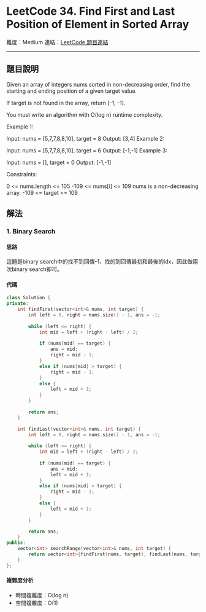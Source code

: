 # LeetCode 34. Find First and Last Position of Element in Sorted Array

難度：Medium
連結：[LeetCode 題目連結](https://leetcode.com/problems/find-first-and-last-position-of-element-in-sorted-array/description/)

---

## 題目說明
    
Given an array of integers nums sorted in non-decreasing order, find the starting and ending position of a given target value.

If target is not found in the array, return [-1, -1].

You must write an algorithm with O(log n) runtime complexity.

 

Example 1:

Input: nums = [5,7,7,8,8,10], target = 8
Output: [3,4]
Example 2:

Input: nums = [5,7,7,8,8,10], target = 6
Output: [-1,-1]
Example 3:

Input: nums = [], target = 0
Output: [-1,-1]
 

Constraints:

0 <= nums.length <= 105
-109 <= nums[i] <= 109
nums is a non-decreasing array.
-109 <= target <= 109

## 解法
### 1. Binary Search
#### 思路

這題是binary search中的找不到回傳-1，找的到回傳最初和最後的idx，因此做兩次binary search即可。

#### 代碼
```c++
class Solution {
private:
	int findFirst(vector<int>& nums, int target) {
		int left = 0, right = nums.size() - 1, ans = -1;
		
		while (left <= right) {
			int mid = left + (right - left) / 2;
			
            if (nums[mid] == target) {
                ans = mid;
                right = mid - 1;
            }
			else if (nums[mid] > target) {
				right = mid - 1;
			}
			else {
				left = mid + 1;
			}
		}
		
		return ans;
	}

	int findLast(vector<int>& nums, int target) {
		int left = 0, right = nums.size() - 1, ans = -1;
		
		while (left <= right) {
			int mid = left + (right - left) / 2;
			
            if (nums[mid] == target) {
                ans = mid;
                left = mid + 1;
            }
			else if (nums[mid] > target) {
				right = mid - 1;
			}
			else {
				left = mid + 1;
			}
		}

		return ans;
	}
public:
    vector<int> searchRange(vector<int>& nums, int target) {
        return vector<int>{findFirst(nums, target), findLast(nums, target)};
    }
};

```

#### 複雜度分析

- 時間複雜度：O(log n)
- 空間複雜度：O(1)
